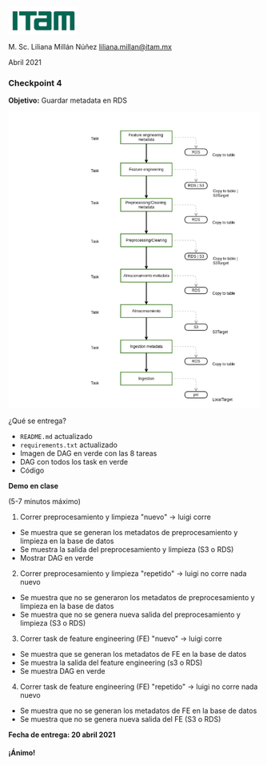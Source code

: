 ![](./images/itam_logo.png)

M. Sc. Liliana Millán Núñez liliana.millan@itam.mx

Abril 2021

### Checkpoint 4

**Objetivo:** Guardar metadata en RDS

![](./images/checkpoint4.png)

¿Qué se entrega?

+ `README.md` actualizado
+ `requirements.txt` actualizado
+ Imagen de DAG en verde con las 8 tareas
+ DAG con todos los task en verde
+ Código

**Demo en clase**

(5-7 minutos máximo)

1. Correr preprocesamiento y limpieza "nuevo" -> luigi corre
* Se muestra que se generan los metadatos de preprocesamiento y limpieza en la base de datos
* Se muestra la salida del preprocesamiento y limpieza (S3 o RDS)
* Mostrar DAG en verde
2. Correr preprocesamiento y limpieza "repetido" -> luigi no corre nada nuevo
* Se muestra que no se generaron los metadatos de preprocesamiento y limpieza en la base de datos
* Se muestra que no se genera nueva salida del preprocesamiento y limpieza (S3 o RDS)
3. Correr task de feature engineering (FE) "nuevo" -> luigi corre
* Se muestra que se generan los metadatos de FE en la base de datos
* Se muestra la salida del feature engineering (s3 o RDS)
* Se muestra DAG en verde
4. Correr task de feature engineering (FE) "repetido" -> luigi no corre nada nuevo
* Se muestra que no se generan los metadatos de FE en la base de datos
* Se muestra que no se genera nueva salida del FE (S3 o RDS)

**Fecha de entrega: 20 abril 2021**

#### ¡Ánimo!
